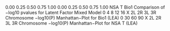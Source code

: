 0.00
0.25
0.50
0.75
1.00
0.00 0.25 0.50 0.75 1.00
NSA T
Bio1
 Comparison of −log10 pvalues for Latent Factor Mixed Model
0
4
8
12
16
X 2L 2R 3L 3R
Chromosome
−log10(P)
Manhattan−Plot for Bio1 (LEA)
0
30
60
90
X 2L 2R 3L 3R
Chromosome
−log10(P)
Manhattan−Plot for NSA T (LEA)
